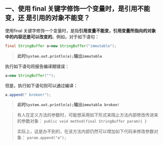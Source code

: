 ## 一、使用 final 关键字修饰一个变量时，是引用不能变，还 是引用的对象不能变？ 

使用final 关键字修饰一个变量时，是指**引用变量不能变，引用变量所指向的对象中的内容还是可以改变的**。例如，对于如下语句： 

```java
final StringBuffer a=new StringBuffer("immutable");
```

> **此时`System.out.println(a);`输出`immutable`**

执行如下语句将报告编译期错误： 

```java
a=new StringBuffer(""); 
```

但是，执行如下语句则可以通过编译： 

```java
a.append(" broken!"); 
```

> **此时`System.out.println(a);`输出`immutable broken!`**

> 有人在定义方法的参数时，可能想采用如下形式来阻止方法内部修改传进来的参数对象： `public void method(final StringBuffer param){ }` 
>
> 实际上，这是办不到的，在该方法内部仍然可以增加如下代码来修改参数对象： `param.append("a"); `

